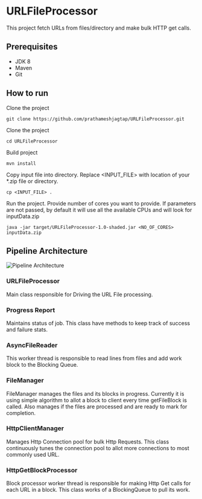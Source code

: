 # URLFileProcessor

This project fetch URLs from files/directory and make bulk HTTP get calls.

## Prerequisites

* JDK 8
* Maven
* Git

## How to run

Clone the project
```
git clone https://github.com/prathameshjagtap/URLFileProcessor.git
```

Clone the project
```
cd URLFileProcessor
```

Build project
```
mvn install
```

Copy input file into directory. Replace <INPUT_FILE> with location of your *.zip file or directory.
```
cp <INPUT_FILE> .
```

Run the project. Provide number of cores you want to provide. If parameters are not passed, by default it will use all the available CPUs and will look for inputData.zip 
```
java -jar target/URLFileProcessor-1.0-shaded.jar <NO_OF_CORES> inputData.zip
```

## Pipeline Architecture

![Pipeline Architecture](https://pratham-public-bucket.s3.amazonaws.com/URLFileProcessor.png)

### URLFileProcessor
Main class responsible for Driving the URL File processing.

### Progress Report
Maintains status of job. This class have methods to keep track of success and failure stats.

### AsyncFileReader
This worker thread is responsible to read lines from files and add work block to the Blocking Queue.

### FileManager
FileManager manages the files and its blocks in progress. Currently it is using simple algorithm to allot a block to client every time getFileBlock is called. Also manages if the files are processed and are ready to mark for completion.

### HttpClientManager
Manages Http Connection pool for bulk Http Requests. This class continuously tunes the connection pool to allot more connections to most commonly used URL.

### HttpGetBlockProcessor
Block processor worker thread is responsible for making Http Get calls for each URL in a block. This class works of a BlockingQueue to pull its work.